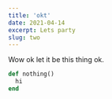 ```yaml
---
title: 'okt'
date: 2021-04-14
excerpt: Lets party
slug: two
---
```


Wow ok let it be this thing ok.

```ruby
def nothing()
  hi
end
```
